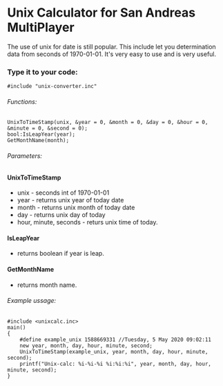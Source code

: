 # Unix Calculator for San Andreas MultiPlayer
The use of unix for date is still popular. This include let you determination data from seconds of 1970-01-01.
It's very easy to use and is very useful.

### Type it to your code:
```pawn
#include "unix-converter.inc"
```

###### Functions:
```pawn
UnixToTimeStamp(unix, &year = 0, &month = 0, &day = 0, &hour = 0, &minute = 0, &second = 0);
bool:IsLeapYear(year);
GetMonthName(month);
```
###### Parameters:

#### UnixToTimeStamp
- unix - seconds int of 1970-01-01
- year - returns unix year of today date
- month - returns unix month of today date
- day - returns unix day of today
- hour, minute, seconds - returs unix time of today.

#### IsLeapYear
- returns boolean if year is leap.

#### GetMonthName
- returns month name.


###### Example ussage:
```pawn
#include <unixcalc.inc>
main()
{
    #define example_unix 1588669331 //Tuesday, 5 May 2020 09:02:11
    new year, month, day, hour, minute, second;
    UnixToTimeStamp(example_unix, year, month, day, hour, minute, second);
    printf("Unix-calc: %i-%i-%i %i:%i:%i", year, month, day, hour, minute, second);
}
```


